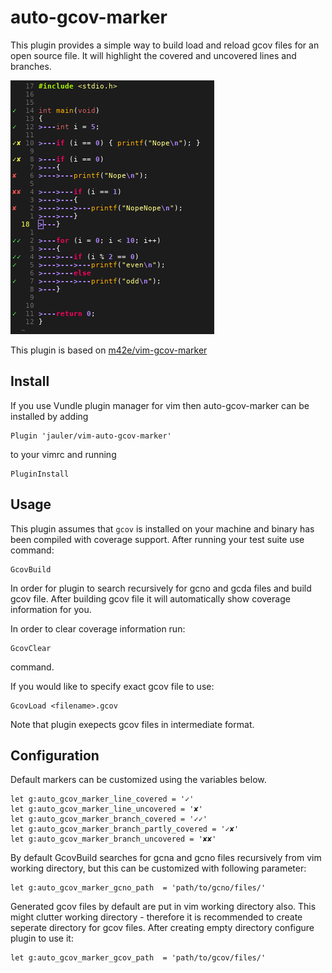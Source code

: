 # auto-gcov-marker

This plugin provides a simple way to build load and reload gcov files for an open
source file. It will highlight the covered and uncovered lines and branches.

![Screenshot](/img/screenshot.png)

This plugin is based on [m42e/vim-gcov-marker](https://github.com/m42e/vim-gcov-marker)

## Install

If you use Vundle plugin manager for vim then auto-gcov-marker can be installed by adding

```vimrc
Plugin 'jauler/vim-auto-gcov-marker'

```
to your vimrc and running
```
PluginInstall
```

## Usage

This plugin assumes that `gcov` is installed on your machine and binary has been compiled with
coverage support. After running your test suite use command:
```
GcovBuild
```
In order for plugin to search recursively for gcno and gcda files and build gcov file.
After building gcov file it will automatically show coverage information for you.

In order to clear coverage information run:
```
GcovClear
```
command.

If you would like to specify exact gcov file to use:
```
GcovLoad <filename>.gcov
```
Note that plugin exepects gcov files in intermediate format.


## Configuration

Default markers can be customized using the variables below.
```vimrc
let g:auto_gcov_marker_line_covered = '✓'
let g:auto_gcov_marker_line_uncovered = '✘'
let g:auto_gcov_marker_branch_covered = '✓✓'
let g:auto_gcov_marker_branch_partly_covered = '✓✘'
let g:auto_gcov_marker_branch_uncovered = '✘✘'

```

By default GcovBuild searches for gcna and gcno files recursively from vim working directory, but this can be customized with following parameter:
```vimrc
let g:auto_gcov_marker_gcno_path  = 'path/to/gcno/files/'
```

Generated gcov files by default are put in vim working directory also.
This might clutter working directory - therefore it is recommended to create seperate directory for gcov files.
After creating empty directory configure plugin to use it:
```vimrc
let g:auto_gcov_marker_gcov_path  = 'path/to/gcov/files/'
```


